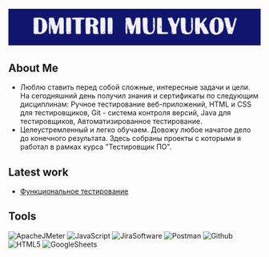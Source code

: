 
 ![Hedaer](assets/logoza.png)

## About Me
- Люблю ставить перед собой сложные, интересные задачи и цели. На сегодняшний день получил знания и сертификаты по следующим дисциплинам: Ручное тестирование веб-приложений, HTML и CSS для тестировщиков, Git - система контроля версий, Java для тестировщиков, Автоматизированное тестирование.
- Целеустремленный и легко обучаем. Довожу любое начатое дело до конечного результата. Здесь собраны проекты с которыми я работал в рамках курса "Тестировщик ПО".

## Latest work
  - [Функциональное тестирование](https://github.com/Dimonstratos/LatestWork)
## Tools

![ApacheJMeter](https://img.shields.io/badge/-ApacheJMeter-11156D?style=for-the-badge&logo=ApacheJMeter&logoColor=F35C23)
![JavaScript](https://img.shields.io/badge/-JavaScript-11156D?style=for-the-badge&logo=JavaScript)
![JiraSoftware](https://img.shields.io/badge/-JiraSoftware-11156D?style=for-the-badge&logo=JiraSoftware&logoColor=166CDE)
![Postman](https://img.shields.io/badge/-Postman-11156D?style=for-the-badge&logo=Postman&logoColor=E46130)
![Github](https://img.shields.io/badge/-Github-11156D?style=for-the-badge&logo=Github)
![HTML5](https://img.shields.io/badge/-HTML5-11156D?style=for-the-badge&logo=HTML5)
![GoogleSheets](https://img.shields.io/badge/-GoogleSheets-11156D?style=for-the-badge&logo=GoogleSheets)

